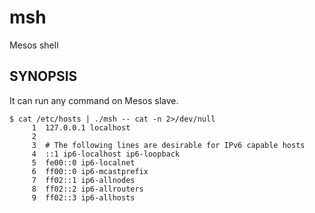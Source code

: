 # msh

Mesos shell

## SYNOPSIS
It can run any command on Mesos slave.

    $ cat /etc/hosts | ./msh -- cat -n 2>/dev/null
         1	127.0.0.1 localhost
         2
         3	# The following lines are desirable for IPv6 capable hosts
         4	::1 ip6-localhost ip6-loopback
         5	fe00::0 ip6-localnet
         6	ff00::0 ip6-mcastprefix
         7	ff02::1 ip6-allnodes
         8	ff02::2 ip6-allrouters
         9	ff02::3 ip6-allhosts
